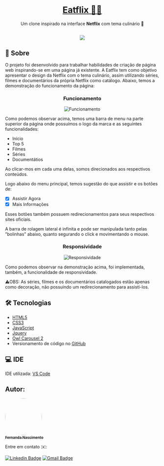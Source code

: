 <h1 align="center">
    <a href="https://github.com/Fernanda1701/netflixclone">Eatflix 📱📲</a>
</h1>
<p align="center">Um clone inspirado na interface <b>Netflix</b> com tema culinário 🍝</p>

<h2 align="center">
<img src="https://img.shields.io/static/v1?label=Status:&message=Completo ✅&color=32CD32&style=for-the-badge&logo=ghost"/>
</h2>


## 💎 Sobre

O projeto foi desenvolvido para trabalhar habilidades de criação de página web inspirando-se em uma página já existente. A Eatflix tem como objetivo apresentar o design da Netflix com o tema culinário, assim utilizando séries, filmes e documentários da própria Netflix como catálogo.
Abaixo, temos a demonstração do funcionamento da página:


<h3 align="center">Funcionamento</h3>

<p align="center">
  <img alt="Funcionamento" title="Funcionamento" src="./README/funcionamento.gif" />
</p>

Como podemos observar acima, temos uma barra de menu na parte superior da página onde possuímos o logo da marca e as seguintes funcionalidades:
- Início
- Top 5
- Filmes
- Séries
- Documentátios

Ao clicar-mos em cada uma delas, somos direcionados aos respectivos conteúdos.
<p>Logo abaixo do menu principal, temos sugestão do que assistir e os botões de:</p>

- [x] Assistir Agora
- [x] Mais Informações

Esses botões também possuem redirecionamentos para seus respectivos sites oficiais.
<p>A barra de rolagem lateral é infinita e pode ser manipulada tanto pelas "bolinhas" abaixo, quanto segurando o click e movimentando o mouse.</p>

<h3 align="center">Responsividade</h3>

<p align="center">
  <img alt="Responsividade" title="Responsividade" src="./README/responsividade.gif" />
</p>

Como podemos observar na demonstração acima, foi implementada, também, a funcionalidade de responsividade.
<p>⚠️OBS: As séries, filmes e os documentários catalogados estão apenas como decoração, não possuindo um redirecionamento para assisti-los.</p>

## 🛠 Tecnologias
 
- [HTML5](https://developer.mozilla.org/en-US/docs/Glossary/HTML5)
- [CSS3](https://devdocs.io/css/)
- [JavaScript](https://developer.mozilla.org/pt-BR/docs/Web/JavaScript)
- [Jquery](https://jquery.com/)
- [Owl Carousel 2](https://owlcarousel2.github.io/OwlCarousel2/index.html)
- Versionamento de código no [GitHub](https://github.com/)

## 💻 IDE

IDE utilizada: [VS Code](https://code.visualstudio.com/)

## Autor:

<a href="https://github.com/Fernanda1701">
 <img style="border-radius: 50%;" src="https://avatars.githubusercontent.com/Fernanda1701" width="120px;" alt=""/>
 <br />
 <sub><b>Fernanda Nascimento</b></sub></a> <a href="https://github.com/Fernanda1701"></a>

Entre em contato ✉️:

[![Linkedin Badge](https://img.shields.io/badge/-Fernanda-blue??style=plastic&logo=Linkedin&logoColor=white&link=https://www.linkedin.com/in/fnasci/)](https://www.linkedin.com/in/fnasci/)
[![Gmail Badge](https://img.shields.io/badge/-fnasci.1701@gmail.com-c14438?style=plastic&logo=Gmail&logoColor=white&link=mailto:fnasci.1701@gmail.com)](mailto:fnasci.1701@gmail.com)
